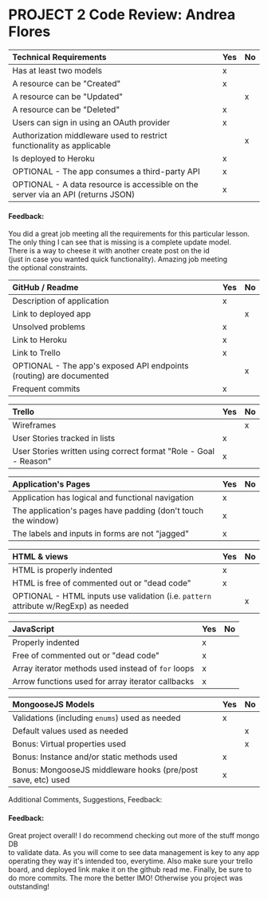 # PROJECT 2 Code Review: Andrea Flores

Technical Requirements         | Yes | No |
:--                            |:--  |:-- |
Has at least two models        |  x   |    |
A resource can be "Created"  |  x   |    |
A resource can be "Updated"  |     |  x  |
A resource can be "Deleted"  |  x   |    |
Users can sign in using an OAuth provider  |  x   |    |
Authorization middleware used to restrict functionality as applicable |     |  x  |
Is deployed to Heroku          |  x   |    |
OPTIONAL - The app consumes a third-party API |  x   |    |
OPTIONAL - A data resource is accessible on the server via an API (returns JSON)   |  x   |    |

#### Feedback:  
You did a great job meeting all the requirements for this particular lesson.
<br>The only thing I can see that is missing is a complete update model. 
<br>There is a way to cheese it with another create post on the id
<br>(just in case you wanted quick functionality). Amazing job meeting
<br>the optional constraints.

GitHub / Readme                                 | Yes | No |
:--                                    |:--  |:-- |
Description of application |  x   |    |
Link to deployed app |  | x |
Unsolved problems                      |  x   |    |
Link to Heroku                         |  x   |    |
Link to Trello                         |  x   |    |
OPTIONAL - The app's exposed API endpoints (routing) are documented   |     |  x  |
Frequent commits      |  x   |    |

Trello                                 | Yes | No |
:--                                    | :-- |:-- |
Wireframes                             |     |  x  |
User Stories tracked in lists  |  x   |    |
User Stories written using correct format "Role - Goal - Reason"  |  x   |    |

Application's Pages                           | Yes |  No |
:-- | :-- | :-- |
Application has logical and functional navigation |x | |
The application's pages have padding (don't touch the window) |x | |
The labels and inputs in forms are not "jagged" |x | |

HTML & views                       | Yes |  No |
:-- | :-- | :-- |
HTML is properly indented                     |  x   |     |
HTML is free of commented out or "dead code"  |  x   |     |
OPTIONAL - HTML inputs use validation (i.e. `pattern` attribute w/RegExp) as needed                 |     |  x   |


JavaScript                    | Yes |  No |
:-- | :-- | :-- |
Properly indented                   |  x   |     |
Free of commented out or "dead code"  |  x   |     |
Array iterator methods used instead of `for` loops |x | |
Arrow functions used for array iterator callbacks |x | |

MongooseJS Models                    | Yes |  No |
:-- | :-- | :-- |
Validations (including `enums`) used as needed  |  x   |     |
Default values used as needed  |     |  x   |
Bonus: Virtual properties used  |     |  x   |
Bonus: Instance and/or static methods used |x | |
Bonus: MongooseJS middleware hooks (pre/post save, etc) used |x |  |


Additional Comments, Suggestions, Feedback:

#### Feedback:  
Great project overall! I do recommend checking out more of the stuff mongo DB
<br> to validate data. As you will come to see data management is key to any app
<br> operating they way it's intended too, everytime. Also make sure your trello <br> board, and deployed link make it on the github read me. Finally, be sure to <br> do more commits. The more the better IMO! Otherwise you project was outstanding!